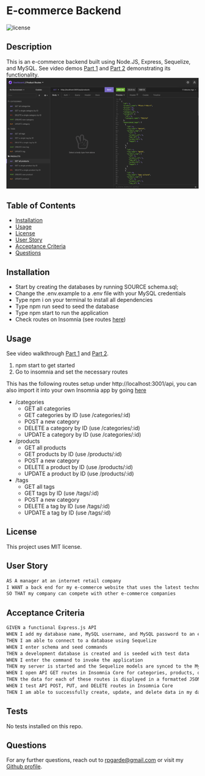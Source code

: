 # E-commerce Backend
![license](https://img.shields.io/github/license/rpgarde/ecommerce-backend)

## Description
This is an e-commerce backend built using Node.JS, Express, Sequelize, and MySQL. See video demos [Part 1](https://drive.google.com/file/d/1ajSgI8dSkMNp08XDrcCPdwZ-D5acjBvl/view) and [Part 2](https://drive.google.com/file/d/1IEMlkfmRPaQir67V2wuAtZAojPsCMwmT/view) demonstrating its functionality.
![Screenshot](./assets/screenshot.png)

## Table of Contents 
* [Installation](#installation)
* [Usage](#usage)
* [License](#license)
* [User Story](#user-story)
* [Acceptance Criteria](#acceptance-criteria)
* [Questions](#questions)

## Installation
* Start by creating the databases by running SOURCE schema.sql;
* Change the .env.example to a .env file with your MySQL credentials
* Type npm i on your terminal to install all dependencies
* Type npm run seed to seed the database
* Type npm start to run the application
* Check routes on Insomnia (see routes [here](./assets/ecommerce-insomnia.json))

## Usage
See video walkthrough [Part 1](https://drive.google.com/file/d/1ajSgI8dSkMNp08XDrcCPdwZ-D5acjBvl/view) and [Part 2](https://drive.google.com/file/d/1IEMlkfmRPaQir67V2wuAtZAojPsCMwmT/view).
1. npm start to get started
2. Go to insomnia and set the necessary routes

This has the following routes setup under http://localhost:3001/api, you can also import it into your own Insomnia app by going [here](./assets/ecommerce-insomnia.json)
* /categories
    * GET all categories
    * GET categories by ID (use /categories/:id)
    * POST a new category
    * DELETE a category by ID (use /categories/:id)
    * UPDATE a category by ID (use /categories/:id)
* /products
    * GET all products
    * GET products by ID (use /products/:id)
    * POST a new category
    * DELETE a product by ID (use /products/:id)
    * UPDATE a product by ID (use /products/:id)
* /tags
    * GET all tags
    * GET tags by ID (use /tags/:id)
    * POST a new category
    * DELETE a tag by ID (use /tags/:id)
    * UPDATE a tag by ID (use /tags/:id)

## License
This project uses MIT license.

## User Story

```md
AS A manager at an internet retail company
I WANT a back end for my e-commerce website that uses the latest technologies
SO THAT my company can compete with other e-commerce companies
```

## Acceptance Criteria

```md
GIVEN a functional Express.js API
WHEN I add my database name, MySQL username, and MySQL password to an environment variable file
THEN I am able to connect to a database using Sequelize
WHEN I enter schema and seed commands
THEN a development database is created and is seeded with test data
WHEN I enter the command to invoke the application
THEN my server is started and the Sequelize models are synced to the MySQL database
WHEN I open API GET routes in Insomnia Core for categories, products, or tags
THEN the data for each of these routes is displayed in a formatted JSON
WHEN I test API POST, PUT, and DELETE routes in Insomnia Core
THEN I am able to successfully create, update, and delete data in my database
```

## Tests
No tests installed on this repo. 

## Questions
For any further questions, reach out to rpgarde@gmail.com or visit my [Github profile](https://github.com/rpgarde).